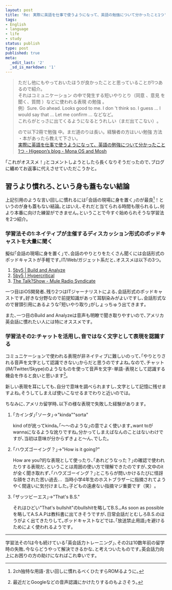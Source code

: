 ```yaml
---
layout: post
title: 'Re: 実際に英語を仕事で使うようになって、英語の勉強について分かったこと1つ'
tags:
- English
- language
- life
- study
status: publish
type: post
published: true
meta:
  _edit_last: '2'
  _sd_is_markdown: '1'
---
```

<blockquote>
  <p>ただし他にもやっておいたほうが良かったことと思っていることが1つあるので紹介｡<br />
  それはコミュニケーション の中で発生する短いやりとり（同意 、意見 を聞く、質問 ）などに使われる表現 の勉強 。<br />
  例）Sure. Go ahead. Looks good to me. I don 't think so. I guess ... I would say that ... Let me confirm ... などなど。<br />
  これらがとっさに出てくるようになるとうれしい（まだ出てこない）｡</p>
  
  <p>ので以下2冊で勉強 中。まだ道のりは長い。経験者の方はいい勉強 方法 ・本があったら教えて下さい。<br />
  <a href="http://d.hatena.ne.jp/higepon/20120911/1347371434">実際に英語を仕事で使うようになって、英語の勉強について分かったこと1つ - Higepon’s blog - Mona OS and Mosh</a></p>
</blockquote>

<p>｢これがオススメ！｣とコメントしようとしたら長くなりそうだったので､ブログに纏めてお返事に代えさせていただこうかと｡</p>

<h2>習うより慣れろ､という身も蓋もない結論</h2>

上記引用のような言い回しに慣れるには｢会話の現場に身を置く｣のが最良[^1]！というのが身も蓋もない結論｡とはいえ､それだと当てられる時間も限られるし､何より本番に向けた練習ができません｡ということで今すぐ始められそうな学習法を2つ紹介｡

[^1]:2ch独特な用語･言い回しに慣れるべくひたすらROMるように｡

<h3>学習法その1:ネイティブが主催するディスカッション形式のポッドキャストを大量に聞く</h3>

<p>擬似｢会話の現場に身を置く｣で､会話のやりとりをたくさん聞くには会話形式のポッドキャストが手軽です｡IT/Web/ガジェット系だと､オススメは以下の3つ｡</p>

<ol>
<li><a href="http://5by5.tv/buildanalyze">5by5 | Build and Analyze</a></li>
<li><a href="http://5by5.tv/hypercritical">5by5 | Hypercritical</a></li>
<li><a href="http://www.muleradio.net/thetalkshow/">The Talk?Show - Mule Radio Syndicate</a></li>
</ol>

<p>一つ目はiOS開発者､残り2つはITジャーナリストによる､会話形式のポッドキャストです｡好きな分野なので前提知識があって耳馴染みがよいですし､会話形式なので冒頭引用にあるような｢短いやり取り｣がしょっちゅう出てきます｡</p>

<p>また､一つ目のBuild and Analyzeは音声も明瞭で聞き取りやすいので､アメリカ英会話に慣れたい人には特にオススメです｡</p>

<h3>学習法その2:チャットを活用し､音ではなく文字として表現を認識する</h3>

コミュニケーションで使われる表現が非ネイティブに難しいのって､｢やりとりされる音声を文字として認識できない｣からだと思うのですよね｡なので､チャット(IM/Twitter/Skype)のようなものを使って音声を文字･単語･表現として認識する機会を作ると良いと思います[^2]｡

[^2]:最近だとGoogleなどの音声認識にかけたりするのもよさそう｡

<p>新しい表現を耳にしても､自分で意味を調べられますし､文字として記憶に残せますよね｡そうしてしまえば使いこなせるまでわりと近いのでは｡</p>

<p>ちなみに､アメリカ留学時､以下の様な表現で失敗した経験があります｡</p>

<ol>
<li><p>｢カインダ｣｢ソータ｣→"kinda""sorta"</p>

<p>kind ofが訛ってkinda｡｢～～のような｣の意でよく使います｡want toがwannaになるような訛りですね｡分かってしまえばなんのことはないわけですが､当初は意味が分からずきょと～ん､でした｡</p></li>
<li><p>｢ハウズゴーイング？｣→"How is it going?"</p>

<p>How are you?的な表現として使ったり､｢あれどうなった？｣の確認で使われたりする表現だ､ということは周囲の使い方で理解できたのですが､文中のitが全く聞き取れず､｢ハウズゴーイング？｣とこちらが問いかけるたびに怪訝な顔をされた苦い過去．．当時小学4年生のホストブラザーに指摘されてようやく間違いに気付けました｡子どもの遠慮ない指摘マジ重要です（笑）｡</p></li>
<li><p>｢ザッツビーエス｣→"That's B.S."</p>

<p>それはひどい"That's bullshit"のbullshitを略してB.S.｡As soon as possibleを略してA.S.A.Pは教科書に出てきそうですが､日常会話だとむしろB.S.のほうがよく出てきたりして｡ポッドキャストなどでは､｢放送禁止用語｣を避けるためによく使われるようです｡</p></li>
</ol>

<hr />

<p>学習法その1は今も続けている｢英会話力トレーニング｣､その2は10数年前の留学時の失敗､今ならどうやって解決できるかな､と考えついたものです｡英会話力向上にお困りの方の助けになればこれ幸いです｡</p>
